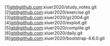 [1]git@github.com:xiuer2020/study_notes.git
[2]git@github.com:xiuer2020/exercise.git
[3]git@github.com:xiuer2020/gz2004.git
[4]git@github.com:xiuer2020/exploit.git
[5]git@github.com:xiuer2020/complile.git
[6]git@github.com:xiuer2020/daily.git
[6]git@github.com:xiuer2020/bootstrap-4.6.0.git

